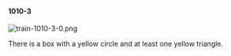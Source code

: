 #### 1010-3
![train-1010-3-0.png](https://github.com/lil-lab/nlvr/raw/master/nlvr/train/images/15/train-1010-3-0.png "train-1010-3-0.png")

There is a box with a yellow circle and at least one yellow triangle.
